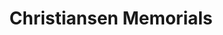 ---
title: "Christiansen Memorials"
url: /montgomeryville/christiansen-memorials/
shop: Allgemein
---